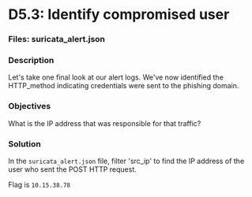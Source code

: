 # D5.3: Identify compromised user

### Files: suricata_alert.json

### Description
Let's take one final look at our alert logs. We've now identified the HTTP_method indicating credentials were sent to the phishing domain.

### Objectives
What is the IP address that was responsible for that traffic?

### Solution
In the `suricata_alert.json` file, filter 'src_ip' to find the IP address of the user who sent the POST HTTP request.

Flag is `10.15.38.78`
